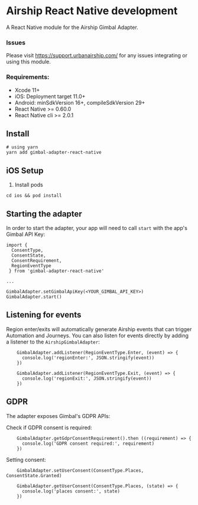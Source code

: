 # Airship React Native development

A React Native module for the Airship Gimbal Adapter.

### Issues

Please visit https://support.urbanairship.com/ for any issues integrating or using this module.

### Requirements:
 - Xcode 11+
 - iOS: Deployment target 11.0+
 - Android: minSdkVersion 16+, compileSdkVersion 29+
 - React Native >= 0.60.0
 - React Native cli >= 2.0.1

## Install

```
# using yarn
yarn add gimbal-adapter-react-native
```

## iOS Setup

1) Install pods
```
cd ios && pod install
```

## Starting the adapter

In order to start the adapter, your app will need to call `start` with the app's Gimbal API Key:

```
import {
  ConsentType,
  ConsentState,
  ConsentRequirement,
  RegionEventType
 } from 'gimbal-adapter-react-native'

...

GimbalAdapter.setGimbalApiKey(<YOUR_GIMBAL_API_KEY>)
GimbalAdapter.start()
```

## Listening for events

Region enter/exits will automatically generate Airship events that can trigger Automation and Journeys. You can also listen for events directly by adding a listener to the `AirshipGimbalAdapter`:

```
    GimbalAdapter.addListener(RegionEventType.Enter, (event) => {
      console.log('regionEnter:', JSON.stringify(event))
    })

    GimbalAdapter.addListener(RegionEventType.Exit, (event) => {
      console.log('regionExit:', JSON.stringify(event))
    })
```

## GDPR

The adapter exposes Gimbal's GDPR APIs:


Check if GDPR consent is required:
```
    GimbalAdapter.getGdprConsentRequirement().then ((requirement) => {
      console.log('GDPR consent required:', requirement)
    })
```

Setting consent:
```
    GimbalAdapter.setUserConsent(ConsentType.Places, ConsentState.Granted)

    GimbalAdapter.getUserConsent(ConsentType.Places, (state) => {
      console.log('places consent:', state)
    })
```
